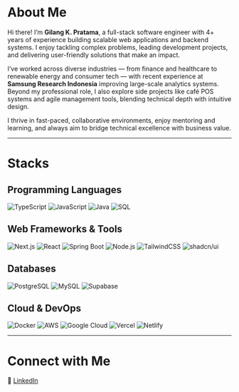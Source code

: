 # About Me

Hi there! I’m **Gilang K. Pratama**, a full-stack software engineer with 4+ years of experience building scalable web applications and backend systems. I enjoy tackling complex problems, leading development projects, and delivering user-friendly solutions that make an impact.  

I’ve worked across diverse industries — from finance and healthcare to renewable energy and consumer tech — with recent experience at **Samsung Research Indonesia** improving large-scale analytics systems. Beyond my professional role, I also explore side projects like café POS systems and agile management tools, blending technical depth with intuitive design.  

I thrive in fast-paced, collaborative environments, enjoy mentoring and learning, and always aim to bridge technical excellence with business value.

---

# Stacks

## Programming Languages

![TypeScript](https://img.shields.io/badge/-TypeScript-3178C6?style=for-the-badge&logo=typescript&logoColor=white)   ![JavaScript](https://img.shields.io/badge/JavaScript-F7DF1E?style=for-the-badge&logo=javascript&logoColor=black)   ![Java](https://img.shields.io/badge/Java-F0900A?style=for-the-badge&logo=java&logoColor=white)    ![SQL](https://img.shields.io/badge/SQL-336791?style=for-the-badge&logo=postgresql&logoColor=white)

## Web Frameworks & Tools

![Next.js](https://img.shields.io/badge/-Next.js-000000?style=for-the-badge&logo=next.js&logoColor=white)  ![React](https://img.shields.io/badge/-React-066d89?style=for-the-badge&logo=react&logoColor=white)  ![Spring Boot](https://img.shields.io/badge/-SpringBoot-6DB33F?style=for-the-badge&logo=springboot&logoColor=white)  ![Node.js](https://img.shields.io/badge/-Node.js-43853D?style=for-the-badge&logo=node.js&logoColor=white)  ![TailwindCSS](https://img.shields.io/badge/-TailwindCSS-06B6D4?style=for-the-badge&logo=tailwindcss&logoColor=white)  ![shadcn/ui](https://img.shields.io/badge/-shadcn/ui-000000?style=for-the-badge&logo=react&logoColor=white)

## Databases

![PostgreSQL](https://img.shields.io/badge/-PostgreSQL-4169E1?style=for-the-badge&logo=postgresql&logoColor=white)   ![MySQL](https://img.shields.io/badge/-MySQL-4479A1?style=for-the-badge&logo=mysql&logoColor=white)   ![Supabase](https://img.shields.io/badge/-Supabase-3FCF8E?style=for-the-badge&logo=supabase&logoColor=white)

## Cloud & DevOps

![Docker](https://img.shields.io/badge/-Docker-2496ED?style=for-the-badge&logo=docker&logoColor=white)  ![AWS](https://img.shields.io/badge/-AWS-FF9900?style=for-the-badge&logo=amazonaws&logoColor=white)  ![Google Cloud](https://img.shields.io/badge/-GoogleCloud-4285F4?style=for-the-badge&logo=googlecloud&logoColor=white)  ![Vercel](https://img.shields.io/badge/-Vercel-000000?style=for-the-badge&logo=vercel&logoColor=white)  ![Netlify](https://img.shields.io/badge/-Netlify-00C7B7?style=for-the-badge&logo=netlify&logoColor=white)


---

# Connect with Me

📌 [LinkedIn](https://www.linkedin.com/in/gilang-pratam/)